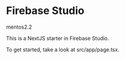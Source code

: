 # Firebase Studio

mentos2.2

This is a NextJS starter in Firebase Studio.

To get started, take a look at src/app/page.tsx.
